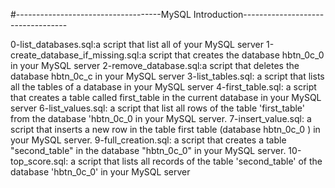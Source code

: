 #------------------------------------MySQL Introduction----------------------------------
 
0-list_databases.sql:a script that list all of your MySQL server
1-create_database_if_missing.sql:a script that creates the database hbtn_0c_0 in your MySQL server
2-remove_database.sql:a script that deletes the database hbtn_0c_c in your MySQL server
3-list_tables.sql: a script that lists all the tables of a database in your MySQL server
4-first_table.sql: a script that creates a table called first_table in the current database in your MySQL server
6-list_values.sql: a script that list all rows of the table 'first_table' from the database 'hbtn_0c_0 in your MySQL server.
7-insert_value.sql: a script that inserts a new row in the table first table (database hbtn_0c_0 ) in your MySQL server.
9-full_creation.sql: a script that creates a table "second_table" in the database "hbtn_0c_0" in your MySQL server.
10-top_score.sql: a script that lists all records of the table 'second_table' of the database 'hbtn_0c_0' in your MySQL server
